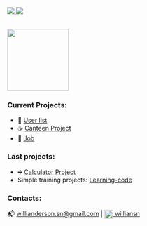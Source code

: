   
 <div align="rigth">
  <a href="https://github.com/Willian1661">
     <img src="https://github-readme-stats.vercel.app/api?username=Willian1661&count_private=true&show_icons=true&theme=dracula&hide_border=true" />    
     <img src="https://github-readme-stats.vercel.app/api/top-langs/?username=Willian1661&layout=compact&theme=dracula&hide_border=true" />
  </a>
  <p align="rigth"><br>
    <img src="https://skillicons.dev/icons?i=git,react,nodejs,javascript"  width="140"/>
  </p>

 </div>
    
### Current Projects:
- :bust_in_silhouette: <a href="/">User list</a> 
- :coffee: <a href="https://github.com/Willian1661/Canteen-Project">Canteen Project</a>
- :necktie: <a href="https://github.com/shield-wall/job">Job</a>

### Last projects:
- :heavy_division_sign: <a href="https://github.com/Willian1661/calculate_project">Calculator Project</a>
- Simple training projects: <a href="https://github.com/Willian1661/learning-code/tree/master">Learning-code</a>

### Contacts:
:mailbox_with_mail: willianderson.sn@gmail.com | <a href="https://www.linkedin.com/in/williansn/" target="blank"><img align="center" src="https://skillicons.dev/icons?i=linkedin" title="send a message :)" alt="Linkedin" width="20"/>  williansn</a>
